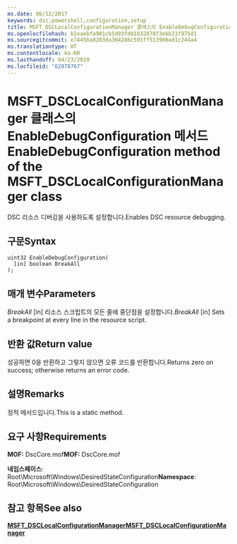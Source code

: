 ```yaml
---
ms.date: 06/12/2017
keywords: dsc,powershell,configuration,setup
title: MSFT_DSCLocalConfigurationManager 클래스의 EnableDebugConfiguration 메서드
ms.openlocfilehash: b2eaebfa901cb5d93fd0183287073e6b31f975d1
ms.sourcegitcommit: e7445ba8203da304286c591ff513900ad1c244a4
ms.translationtype: HT
ms.contentlocale: ko-KR
ms.lasthandoff: 04/23/2019
ms.locfileid: "62078767"
---
```

# <a name="enabledebugconfiguration-method-of-the-msftdsclocalconfigurationmanager-class"></a><span data-ttu-id="36732-103">MSFT_DSCLocalConfigurationManager 클래스의 EnableDebugConfiguration 메서드</span><span class="sxs-lookup"><span data-stu-id="36732-103">EnableDebugConfiguration method of the MSFT_DSCLocalConfigurationManager class</span></span>

<span data-ttu-id="36732-104">DSC 리소스 디버깅을 사용하도록 설정합니다.</span><span class="sxs-lookup"><span data-stu-id="36732-104">Enables DSC resource debugging.</span></span>

## <a name="syntax"></a><span data-ttu-id="36732-105">구문</span><span class="sxs-lookup"><span data-stu-id="36732-105">Syntax</span></span>

```mof
uint32 EnableDebugConfiguration(
  [in] boolean BreakAll
);
```

## <a name="parameters"></a><span data-ttu-id="36732-106">매개 변수</span><span class="sxs-lookup"><span data-stu-id="36732-106">Parameters</span></span>

<span data-ttu-id="36732-107">*BreakAll* \[in\] 리소스 스크립트의 모든 줄에 중단점을 설정합니다.</span><span class="sxs-lookup"><span data-stu-id="36732-107">*BreakAll* \[in\] Sets a breakpoint at every line in the resource script.</span></span>

## <a name="return-value"></a><span data-ttu-id="36732-108">반환 값</span><span class="sxs-lookup"><span data-stu-id="36732-108">Return value</span></span>

<span data-ttu-id="36732-109">성공하면 0을 반환하고 그렇지 않으면 오류 코드를 반환합니다.</span><span class="sxs-lookup"><span data-stu-id="36732-109">Returns zero on success; otherwise returns an error code.</span></span>

## <a name="remarks"></a><span data-ttu-id="36732-110">설명</span><span class="sxs-lookup"><span data-stu-id="36732-110">Remarks</span></span>

<span data-ttu-id="36732-111">정적 메서드입니다.</span><span class="sxs-lookup"><span data-stu-id="36732-111">This is a static method.</span></span>

## <a name="requirements"></a><span data-ttu-id="36732-112">요구 사항</span><span class="sxs-lookup"><span data-stu-id="36732-112">Requirements</span></span>

<span data-ttu-id="36732-113">**MOF:** DscCore.mof</span><span class="sxs-lookup"><span data-stu-id="36732-113">**MOF:** DscCore.mof</span></span>

<span data-ttu-id="36732-114">**네임스페이스**: Root\Microsoft\Windows\DesiredStateConfiguration</span><span class="sxs-lookup"><span data-stu-id="36732-114">**Namespace**: Root\Microsoft\Windows\DesiredStateConfiguration</span></span>

## <a name="see-also"></a><span data-ttu-id="36732-115">참고 항목</span><span class="sxs-lookup"><span data-stu-id="36732-115">See also</span></span>

[<span data-ttu-id="36732-116">**MSFT_DSCLocalConfigurationManager**</span><span class="sxs-lookup"><span data-stu-id="36732-116">**MSFT_DSCLocalConfigurationManager**</span></span>](msft-dsclocalconfigurationmanager.md)